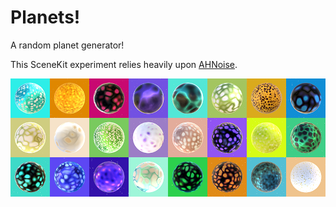# Planets!
A random planet generator!

This SceneKit experiment relies heavily upon [AHNoise](https://github.com/AndyHeardApps/AHNoise "AHNoise").

![](https://raw.githubusercontent.com/roberthein/Planets/master/Artwork/header.png)
